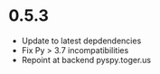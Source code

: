 # 0.5.3

* Update to latest depdendencies
* Fix Py > 3.7 incompatibilities
* Repoint at backend pyspy.toger.us
